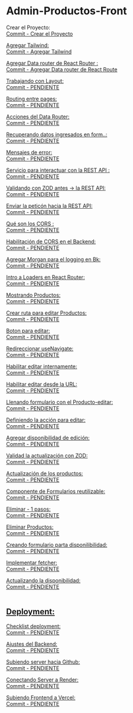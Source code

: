 # Admin-Productos-Front
Crear el Proyecto:<br>
<a href="https://github.com/PabIoTorrecillas/Admin-Productos-Front/commit/d6d8deb479b6d9523ef4b36619d739f5e9295d49">Commit - Crear el Proyecto
 
Agregar Tailwind:<br>
<a href="https://github.com/PabIoTorrecillas/Admin-Productos-Front/commit/d0f96d952603eaf97b85c3b6357a8b9b22baed22">Commit - Agregar Tailwind

Agregar Data router de React Router :<br>
<a href="https://github.com/PabIoTorrecillas/Admin-Productos-Front/commit/5106a1618aed15f9733254f1c36823a2f3f0d399">Commit - Agregar Data router de React Route

Trabajando con Layout:<br>
<a href="">Commit - PENDIENTE

Routing entre pages:<br>
<a href="">Commit - PENDIENTE

Acciones del Data Router:<br>
<a href="">Commit - PENDIENTE

Recuperando datos ingresados en form..:<br>
<a href="">Commit - PENDIENTE

Mensajes de error:<br>
<a href="">Commit - PENDIENTE

Servicio para interactuar con la REST API :<br>
<a href="">Commit - PENDIENTE

Validando con ZOD antes -> la REST API:<br>
<a href="">Commit - PENDIENTE

Enviar la peticón hacia la REST API:<br>
<a href="">Commit - PENDIENTE

Qué son los CORS :<br>
<a href="">Commit - PENDIENTE

Habilitación de CORS en el Backend:<br>
<a href="">Commit - PENDIENTE

Agregar Morgan para el logging en Bk:<br>
<a href="">Commit - PENDIENTE

Intro a Loaders en React Router:<br>
<a href="">Commit - PENDIENTE

Mostrando Productos:<br>
<a href="">Commit - PENDIENTE

Crear ruta para editar Productos:<br>
<a href="">Commit - PENDIENTE

Boton para editar:<br>
<a href="">Commit - PENDIENTE

Redireccionar useNavigate:<br>
<a href="">Commit - PENDIENTE

Habilitar editar internamente:<br>
<a href="">Commit - PENDIENTE

Habilitar editar desde la URL:<br>
<a href="">Commit - PENDIENTE

Llenando formulario con el Producto-editar:<br>
<a href="">Commit - PENDIENTE

Definiendo la acción para editar:<br>
<a href="">Commit - PENDIENTE

Agregar disponibilidad de edición:<br>
<a href="">Commit - PENDIENTE

Validad la actualización con ZOD:<br>
<a href="">Commit - PENDIENTE

Actualización de los productos:<br>
<a href="">Commit - PENDIENTE

Componente de Formularios reutilizable:<br>
<a href="">Commit - PENDIENTE

Eliminar - 1 pasos:<br>
<a href="">Commit - PENDIENTE

Eliminar Productos:<br>
<a href="">Commit - PENDIENTE

Creando formulario parta disponilibilidad:<br>
<a href="">Commit - PENDIENTE

Implementar fetcher:<br>
<a href="">Commit - PENDIENTE

Actualizando la disponibilidad:<br>
<a href="">Commit - PENDIENTE
<br><br>
<h2>Deployment:</h2>
Checklist deployment:<br>
<a href="">Commit - PENDIENTE
 
Ajustes del Backend:<br>
<a href="">Commit - PENDIENTE

Subiendo server hacia Github:<br>
<a href="">Commit - PENDIENTE

Conectando Server a Render:<br>
<a href="">Commit - PENDIENTE

Subiendo Frontend a Vercel:<br>
<a href="">Commit - PENDIENTE

